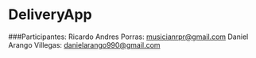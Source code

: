 # DeliveryApp

###Participantes:
Ricardo Andres Porras: musicianrpr@gmail.com
Daniel Arango Villegas: danielarango990@gmail.com